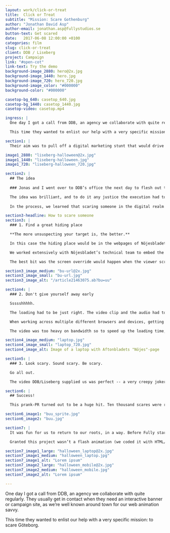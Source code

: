 ```yaml
---
layout: work/click-or-treat
title:  Click or Treat
subtitle: "Mission: Scare Gothenburg"
author: "Jonathan David Asp"
author-email: jonathan.asp@fullystudios.se
button-text: Get scared
date:   2017-06-08 12:00:00 +0100
categories: film
slug: click-or-treat
client: DDB / Liseberg
project: Campaign
link: "#open-cot"
link-text: Try the demo
background-image_2880: hero@2x.jpg
background-image_1440: hero.jpg
background-image_720: hero_720.jpg
background-image_color: "#000000"
background-color: "#000000"

casetop-bg_640: casetop_640.jpg
casetop-bg_1440: casetop_1440.jpg
casetop-video: casetop.mp4

ingress: |
  One day I got a call from DDB, an agency we collaborate with quite regularly. They usually get in contact when they need an interactive banner or campaign site, as we’re well known around town for our web animation savvy.

  This time they wanted to enlist our help with a very specific mission: to scare Gothenburg.

section1: |
  Their aim was to pull off a digital marketing stunt that would drive foot traffic to the Halloween festivities at Liseberg. To do this, they were toying with the question how to make a traditional “boo!” kind of scare go digital.

image1_2880: "liseberg-halloween@2x.jpg"
image1_1440: "liseberg-halloween.jpg"
image1_720: "liseberg-halloween_720.jpg"

section2: |
  ## The idea
  
  ### Jonas and I went over to DDB’s office the next day to flesh out the idea, which was this: to scare the lights out of people when they’re reading (what they think is) a normal web article and have a terrifying face/scream pop up out of nowhere. 

  The idea was brilliant, and to do it any justice the execution had to be perfect. We completely cleared our schedules to make this thing come aaaalive. 
  
  In the process, we learned that scaring someone in the digital realm shares the same principles as in the real world. 

section3-headline: How to scare someone
section3: |
  ### 1. Find a great hiding place

  **The more unsuspecting your target is, the better.**

  In this case the hiding place would be in the webpages of Nöjesbladet, Sweden’s largest entertainment website. 

  We worked extensively with Nöjesbladet’s technical team to embed the scare-code on every article that appeared on their front page. All that was needed to trigger it was the addition of a few characters at the end of article’s URL. We covered our footprints well. 

  The best bit was the screen override would happen when the viewer scrolled halfway down, so they’d be distracted by reading when AAHHH THE HORROR!

section3_image_medium: "bu-url@2x.jpg"
section3_image_small: "bu-url.jpg"
section3_image_alt: "/article21463075.ab?bu=uu"

section4: |
  ### 2. Don't give yourself away early

  Ssssshhhhh.

  The loading had to be just right. The video clip and the audio had to come at precisely the same time -- one couldn’t come before the other. Not even a millisecond of a glitch. 

  When working across multiple different browsers and devices, getting this perfect took some doing. 

  The video was too heavy on bandwidth so to speed up the loading time, we divided the video into an image sequence and removed a few frames. This also solved the problem of display on smartphones so users wouldn’t need to press “play” to show the video. 

section4_image_medium: "laptop.jpg"
section4_image_small: "laptop_720.jpg"
section4_image_alt: Image of a laptop with Aftonbladets "Nöjes"-page

section5: |
  ### 3. Look scary. Sound scary. Be scary. 

  Go all out. 

  The video DDB/Liseberg supplied us was perfect -- a very creepy joker man accompanied by a blood-curdling scream. Surprising and scary, but not overly grotesque. For the days we were working on this project, the office resounded with shrieks around every 5 minutes. 

section6: |
  ## Success!

  This prank-PR turned out to be a huge hit. Ten thousand scares were recorded in the first 48 hours. And by the end, 200,000 people had visited -- twice more than expected. DDB & Fully even shared a prize for it, winning the Bronze Guldnyckeln. 

section6_image1: "buu_sprite.jpg"
section6_image2: "buu.jpg"

section7: |
  It was fun for us to return to our roots, in a way. Before Fully started doing HTML websites, we were famous for flash sites. We had so much fun with it. But there were a lot of sites that went totally overboard, and it was understandable that the Internet turned its back on animation for a period of years. But now it can be really powerful to introduce it in small and tasteful doses. It’s something fresh and unexpected, creating awesome results when deployed as a marketing tactic.  

  Granted this project wasn’t a flash animation (we coded it with HTML/Javascript), but it very well could have been. I think we’ll see more and more animation on the web, programmed in all sorts of ways. The gif renaissance is proof that people are hungry for it again.

section7_image1_large: "halloween_laptop@2x.jpg"
section7_image1_medium: "halloween_laptop.jpg"
section7_image1_alt: "Lorem ipsum"
section7_image2_large: "halloween_mobile@2x.jpg"
section7_image2_medium: "halloween_mobile.jpg"
section7_image2_alt: "Lorem ipsum"

---
```

One day I got a call from DDB, an agency we collaborate with quite regularly. They usually get in contact when they need an interactive banner or campaign site, as we’re well known around town for our web animation savvy.

This time they wanted to enlist our help with a very specific mission: to scare Göteborg.
